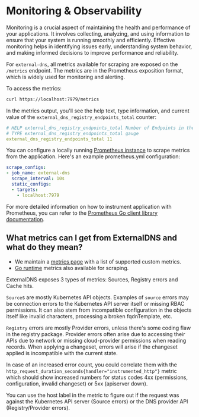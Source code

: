 # Monitoring & Observability

Monitoring is a crucial aspect of maintaining the health and performance of your applications.
It involves collecting, analyzing, and using information to ensure that your system is running smoothly and efficiently. Effective monitoring helps in identifying issues early, understanding system behavior, and making informed decisions to improve performance and reliability.

For `external-dns`, all metrics available for scraping are exposed on the `/metrics` endpoint. The metrics are in the Prometheus exposition format, which is widely used for monitoring and alerting.

To access the metrics:

```sh
curl https://localhost:7979/metrics
```

In the metrics output, you'll see the help text, type information, and current value of the `external_dns_registry_endpoints_total` counter:

```yml
# HELP external_dns_registry_endpoints_total Number of Endpoints in the registry
# TYPE external_dns_registry_endpoints_total gauge
external_dns_registry_endpoints_total 11
```

You can configure a locally running [Prometheus instance](https://prometheus.io/docs/prometheus/latest/configuration/configuration/#scrape_config) to scrape metrics from the application. Here's an example prometheus.yml configuration:

```yml
scrape_configs:
- job_name: external-dns
  scrape_interval: 10s
  static_configs:
  - targets:
    - localhost:7979
```

For more detailed information on how to instrument application with Prometheus, you can refer to the [Prometheus Go client library documentation](https://prometheus.io/docs/guides/go-application/).

## What metrics can I get from ExternalDNS and what do they mean?

- We maintain a [metrics page](./metrics.md) with a list of supported custom metrics.
- [Go runtime](https://pkg.go.dev/runtime/metrics#hdr-Supported_metrics) metrics also available for scraping.

ExternalDNS exposes 3 types of metrics: Sources, Registry errors and Cache hits.

`Source`s are mostly Kubernetes API objects. Examples of `source` errors may be connection errors to the Kubernetes API server itself or missing RBAC permissions.
It can also stem from incompatible configuration in the objects itself like invalid characters, processing a broken fqdnTemplate, etc.

`Registry` errors are mostly Provider errors, unless there's some coding flaw in the registry package. Provider errors often arise due to accessing their APIs due to network or missing cloud-provider permissions when reading records.
When applying a changeset, errors will arise if the changeset applied is incompatible with the current state.

In case of an increased error count, you could correlate them with the `http_request_duration_seconds{handler="instrumented_http"}` metric which should show increased numbers for status codes 4xx (permissions, configuration, invalid changeset) or 5xx (apiserver down).

You can use the host label in the metric to figure out if the request was against the Kubernetes API server (Source errors) or the DNS provider API (Registry/Provider errors).
